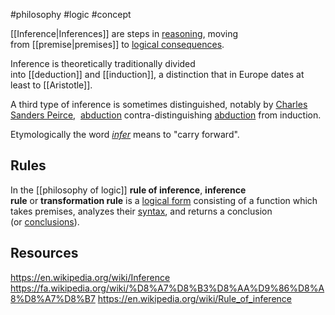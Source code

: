 #philosophy #logic #concept 

[[Inference|Inferences]] are steps in [reasoning](https://en.wikipedia.org/wiki/Reason "Reason"), moving from [[premise|premises]] to [logical consequences](https://en.wikipedia.org/wiki/Logical_consequence "Logical consequence").

Inference is theoretically traditionally divided into [[deduction]] and [[induction]], a distinction that in Europe dates at least to [[Aristotle]]. 

A third type of inference is sometimes distinguished, notably by [Charles Sanders Peirce](https://en.wikipedia.org/wiki/Charles_Sanders_Peirce "Charles Sanders Peirce"),  [abduction](https://en.wikipedia.org/wiki/Abductive_reasoning "Abductive reasoning") contra-distinguishing [abduction](https://en.wikipedia.org/wiki/Abductive_reasoning "Abductive reasoning") from induction.

Etymologically the word _[infer](https://en.wiktionary.org/wiki/infer "wikt:infer")_ means to "carry forward".

## Rules
In the [[philosophy of logic]] **rule of inference**, **inference rule** or **transformation rule** is a [logical form](https://en.wikipedia.org/wiki/Logical_form "Logical form") consisting of a function which takes premises, analyzes their [syntax](https://en.wikipedia.org/wiki/Syntax_(logic) "Syntax (logic)"), and returns a conclusion (or [conclusions](https://en.wikipedia.org/wiki/Multiple-conclusion_logic "Multiple-conclusion logic")).

## Resources
https://en.wikipedia.org/wiki/Inference
https://fa.wikipedia.org/wiki/%D8%A7%D8%B3%D8%AA%D9%86%D8%A8%D8%A7%D8%B7
https://en.wikipedia.org/wiki/Rule_of_inference